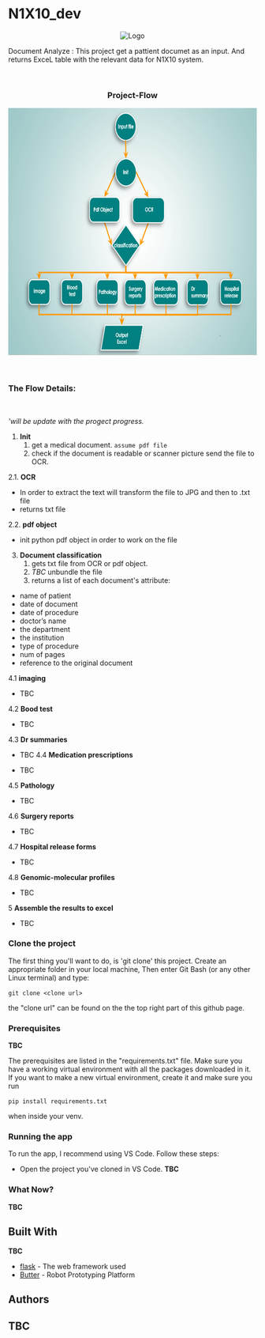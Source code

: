 # N1X10_dev
<p align="center">
    <img src="https://github.com/ehudb9/N1X10_dev/blob/main/assents/logo.png" alt="Logo" width="400" height="300">
</p>


Document Analyze :
This project get a pattient documet as an input.
And returns ExceL table with the relevant data for N1X10 system.

<br />
<p align="center">
    <h3 align="center">Project-Flow</h3>
</p>
<p align="center">
    <img src="https://github.com/ehudb9/N1X10_dev/blob/main/assents/flow.png" alt="Logo" width="600" height="500">
</p>
<br />

### The Flow Details:
<br />

*'will be update with the progect progress.*

1. **Init**
   1. get a medical document.
       `assume pdf file` 
   1. check if the document is readable or scanner picture send the file to OCR.
      
      
2.1. **OCR**
   * In order to extract the text will transform the file to JPG and then to .txt file
   * returns txt file 

2.2. **pdf object**
   * init python pdf object in order to work on the file


3. **Document classification**
   1. gets txt file from OCR or pdf object.
   2.  *TBC* unbundle the file
   3.  returns a list of each document's attribute:
<p >
<ul>
  <li>name of patient</li>
  <li>date of document</li>
  <li>date of procedure</li>
  <li>doctor’s name</li>
  <li>the department </li>
  <li>the institution</li>
    <li>type of procedure</li>
  <li>num of pages </li>
  <li>reference to the original document</li>
</ul>
</p>

4.1 **imaging**

  * TBC


4.2 **Bood test**
  * TBC
   
4.3 **Dr summaries**

  * TBC
4.4 **Medication prescriptions**

  * TBC

4.5 **Pathology**

  * TBC

4.6 **Surgery reports**

  * TBC

4.7 **Hospital release forms**

  * TBC

4.8 **Genomic-molecular profiles**

  * TBC

5 **Assemble the results to excel**

  * TBC



### Clone the project

The first thing you'll want to do, is 'git clone' this project.
Create an appropriate folder in your local machine, 
Then enter Git Bash (or any other Linux terminal)
and type:
```
git clone <clone url>
```

the "clone url" can be found on the the top right part of this github page.

### Prerequisites
****TBC****

The prerequisites are listed in the "requirements.txt" file.
Make sure you have a working virtual environment with all the packages downloaded in it.
If you want to make a new virtual environment, create it and make sure you run
```
pip install requirements.txt
```
when inside your venv.

### Running the app

To run the app, I recommend using VS Code.
Follow these steps:
* Open the project you've cloned in VS Code.
****TBC****

### What Now?

****TBC****

## Built With
****TBC****
* [flask](https://flask.palletsprojects.com/en/1.1.x/) - The web framework used
* [Butter](https://bennymeg.github.io/Butter.MAS.PythonAPI/) - Robot Prototyping Platform

## Authors
## ****TBC****
